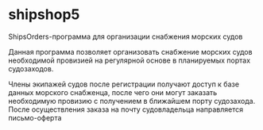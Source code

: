 # shipshop5
ShipsOrders-программа для организации  снабжения морских судов

Данная программа позволяет организовать снабжение морских  судов
необходимой провизией на регулярной основе в планируемых  портах 
судозаходов.

Члены экипажей судов после регистрации получают доступ  к базе данных 
морского снабженца, после чего они могут заказать  необходимую провизию 
с получением в ближайшем порту  судозахода. После осуществления заказа 
на почту судовладельца направляется письмо-оферта
